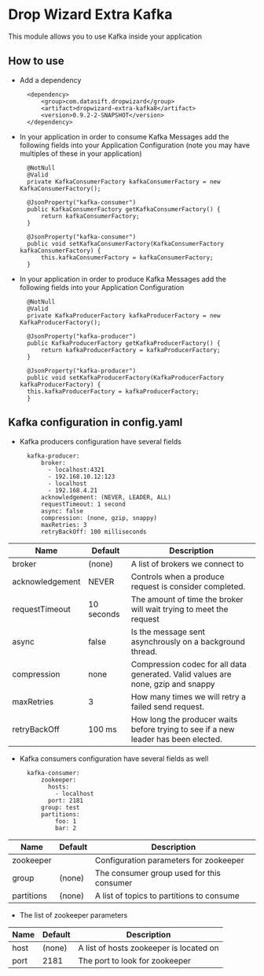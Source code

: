 # Drop Wizard Extra Kafka
This module allows you to use Kafka inside your application

## How to use
* Add a dependency

		<dependency>
			<group>com.datasift.dropwizard</group>
			<artifact>dropwizard-extra-kafka8</artifact>
			<version>0.9.2-2-SNAPSHOT</version>
		</dependency>


* In your application in order to consume Kafka Messages add the following fields into your Application Configuration 
(note you may have multiples of these in your application)
		
		@NotNull
		@Valid
		private KafkaConsumerFactory kafkaConsumerFactory = new KafkaConsumerFactory();
		
		@JsonProperty("kafka-consumer")
		public KafkaConsumerFactory getKafkaConsumerFactory() {
			return kafkaConsumerFactory;
		}
		
		@JsonProperty("kafka-consumer")
		public void setKafkaConsumerFactory(KafkaConsumerFactory kafkaConsumerFactory) {
			this.kafkaConsumerFactory = kafkaConsumerFactory;
		}

* In your application in order to produce Kafka Messages add the following fields into your Application Configuration

		@NotNull
		@Valid
		private KafkaProducerFactory kafkaProducerFactory = new KafkaProducerFactory();
		
		@JsonProperty("kafka-producer")
		public KafkaProducerFactory getKafkaProducerFactory() {
			return kafkaProducerFactory = kafkaProducerFactory;
		}
		
	    @JsonProperty("kafka-producer")
    	public void setKafkaProducerFactory(KafkaProducerFactory kafkaProducerFactory) {
        this.kafkaProducerFactory = kafkaProducerFactory;
    	}
		

## Kafka configuration in config.yaml
* Kafka producers configuration have several fields

		kafka-producer:
			broker: 
			  - localhost:4321
			  - 192.168.10.12:123
			  - localhost
			  - 192.168.4.21
			acknowledgement: (NEVER, LEADER, ALL)
			requestTimeout: 1 second
			async: false
			compression: (none, gzip, snappy)
			maxRetries: 3
			retryBackOff: 100 milliseconds
			

Name            | Default    | Description
----------------|------------|------------
broker          | (none)     | A list of brokers we connect to
acknowledgement | NEVER      | Controls when a produce request is consider completed.
requestTimeout  | 10 seconds | The amount of time the broker will wait trying to meet the request
async           | false      | Is the message sent asynchrously on a background thread.
compression     | none       | Compression codec for all data generated.  Valid values are none, gzip and snappy
maxRetries	   | 3          | How many times we will retry a failed send request.
retryBackOff    | 100 ms     | How long the producer waits before trying to see if a new leader has been elected.

* Kafka consumers configuration have several fields as well

        kafka-consumer:
        	zookeeper:
        	  hosts:
        	    - localhost
        	  port: 2181
        	group: test
        	partitions:
        		foo: 1
        		bar: 2
        		
        		
Name        | Default | Description
------------|---------|------------
zookeeper   |         | Configuration parameters for zookeeper
group       | (none)  | The consumer group used for this consumer
partitions  | (none)  | A list of topics to partitions to consume   

* The list of zookeeper parameters

Name 	 | Default| Description
--------|--------|--------------------
host    | (none) | A list of hosts zookeeper is located on
port    | 2181   | The port to look for zookeeper
